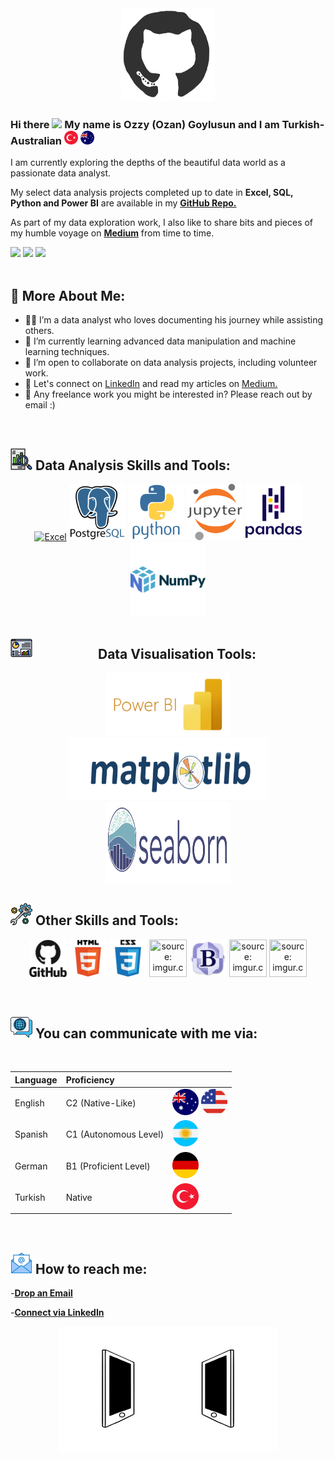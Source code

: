 <div align="center">
<img src="https://github.com/OzzyGoylusun/OzzyGoylusun/blob/main/octo.gif" alt="GitHub Logo" width="150" height="150"/>
</div>

### Hi there <img src="https://media.giphy.com/media/hvRJCLFzcasrR4ia7z/giphy.gif" width="5%"></a> My name is Ozzy (Ozan) Goylusun and I am Turkish-Australian <img src="https://github.com/OzzyGoylusun/OzzyGoylusun/blob/main/Circular%20Turkish%20Flag.png" width="22"> <img src="https://github.com/OzzyGoylusun/OzzyGoylusun/blob/main/Circular%20Australian%20Flag.png" width="22">

I am currently exploring the depths of the beautiful data world as a passionate data analyst.

My select data analysis projects completed up to date in **Excel, SQL, Python and Power BI** are available in my [**GitHub Repo.**](https://github.com/OzzyGoylusun?tab=repositories) 

As part of my data exploration work, I also like to share bits and pieces of my humble voyage on [**Medium**](https://medium.com/@goylusun) from time to time.


<div id="badges" align="left">
   <a href="mailto:goylusun@gmail.com">
      <img src="https://img.shields.io/static/v1?message=Gmail&logo=gmail&label=&color=D14836&logoColor=white&labelColor=&style=for-the-badge" height=30></a>
   <a href="https://www.linkedin.com/in/ozzygoylusun/">
      <img src="https://img.shields.io/static/v1?message=LinkedIn&logo=linkedin&label=&color=0077B5&logoColor=white&labelColor=&style=for-the-badge" height=30></a> 
   <a href="https://medium.com/@goylusun/">
      <img src="https://img.shields.io/badge/medium-%2312100E.svg?&style=for-the-badge&logo=medium&logoColor=white" height=30></a> 
</div>

<br>


## 🧐 More About Me:
- 👨‍💻 I’m a data analyst who loves documenting his journey while assisting others.
- 🌱 I’m currently learning advanced data manipulation and machine learning techniques.
- 👯 I’m open to collaborate on data analysis projects, including volunteer work.
- 💬 Let's connect on [LinkedIn](https://www.linkedin.com/in/ozzygoylusun/) and read my articles on [Medium.](https://medium.com/@goylusun)
- 💼 Any freelance work you might be interested in? Please reach out by email :)
<br>

## <img src="https://github.com/OzzyGoylusun/OzzyGoylusun/blob/main/Data%20Analysis%20Icon.png" width="35"> Data Analysis Skills and Tools:
<p align="center">
 <a href="https://imgur.com/FE8990X"><img src="https://i.imgur.com/FE8990X.png" title="source: imgur.com" alt="Excel" width="90" height="90" /></a>
 <img src="https://github.com/devicons/devicon/blob/master/icons/postgresql/postgresql-original-wordmark.svg" title="PostgreSQL" alt="PostgreSQL" width="90" height="90"/>
 <img src="https://github.com/devicons/devicon/blob/master/icons/python/python-original-wordmark.svg" title="Python" alt="Python" width="90" height="90"/>
 <img src="https://github.com/devicons/devicon/blob/master/icons/jupyter/jupyter-original-wordmark.svg" title="Jupyter" alt="Jupyter" width="90" height="90"/>
 <img src="https://github.com/devicons/devicon/blob/master/icons/pandas/pandas-original-wordmark.svg" title="Pandas" alt="Pandas" width="90" height="90"/>
 <img src="https://github.com/devicons/devicon/blob/master/icons/numpy/numpy-original-wordmark.svg" title="Numpy" alt="Numpy" width="120" height="120"/>
</p>

## <img src="https://github.com/OzzyGoylusun/OzzyGoylusun/blob/main/Data%20Visualisation%20Icon.png" width="35" style="margin-right: 100px;"> Data Visualisation Tools:
<p align="center">
   <img src="https://github.com/OzzyGoylusun/OzzyGoylusun/blob/main/Power%20BI%20Logo.svg" alt="PowerBI" width="200" height="100"/>
   <img src="https://github.com/OzzyGoylusun/OzzyGoylusun/blob/main/Matplotlib%20Logo.png" title="Matplotlib" width="320" height="100"/></a>
   <img src="https://github.com/OzzyGoylusun/OzzyGoylusun/blob/main/Seaborn%20Logo.svg" alt="Seaborn" width="200" height="130"/></a>
</p>


## <img src="https://github.com/OzzyGoylusun/OzzyGoylusun/blob/main/Other%20Skills%20and%20Tools%20Icon.png" width="35"> Other Skills and Tools:
<p align="center">
 <img src="https://github.com/devicons/devicon/blob/master/icons/github/github-original-wordmark.svg" title="GitHub" alt="Github" width="60" height="60"/>
 <img src="https://github.com/devicons/devicon/blob/master/icons/html5/html5-original-wordmark.svg" title="HTML" alt="HTML" width="60" height="60"/>
 <img src="https://github.com/devicons/devicon/blob/master/icons/css3/css3-original-wordmark.svg" title="CSS" alt="CSS" width="60" height="60"/>
 <a href="https://imgur.com/Bt6Cdfp"><img src="https://i.imgur.com/Bt6Cdfp.png" title="source: imgur.com" width="60" height="60"/></a>
 <img src="https://github.com/OzzyGoylusun/OzzyGoylusun/blob/main/BBEdit.png" title="BBEdit" alt="BBEdit" width="60" height="60"/>
 <a href="https://imgur.com/YJmcXXk"><img src="https://i.imgur.com/YJmcXXk.png" title="source: imgur.com" width="60" height="60"/></a>
 <a href="https://imgur.com/XviOebl"><img src="https://i.imgur.com/XviOebl.png" title="source: imgur.com" width="60" height="60"/></a>
 
</p>
<br>

## <img src="https://github.com/OzzyGoylusun/OzzyGoylusun/blob/main/Languages%20Icon.png" width="35"> You can communicate with me via:

<br>

| Language  | Proficiency     |              |
| :-------- | :-------        | :------------------------- |
| English   | C2 (Native-Like)  | <img src="https://github.com/OzzyGoylusun/OzzyGoylusun/blob/main/Circular%20Australian%20Flag.png" width="42"> <img src="https://github.com/OzzyGoylusun/OzzyGoylusun/blob/main/C%20US%20Flag.png" width="42"> 
| Spanish   | C1 (Autonomous Level)  | <img src="https://github.com/OzzyGoylusun/OzzyGoylusun/blob/main/C%20Argentinian%20Flag.png" width="42">
| German    | B1 (Proficient Level)  | <img src="https://github.com/OzzyGoylusun/OzzyGoylusun/blob/main/C%20German%20Flag.png" width="42">
| Turkish   | Native                 | <img src="https://github.com/OzzyGoylusun/OzzyGoylusun/blob/main/Circular%20Turkish%20Flag.png" width="42">

<br>

## <img src="https://github.com/OzzyGoylusun/OzzyGoylusun/blob/main/Email%20Icon.png" width="35"> How to reach me:

-[**Drop an Email**](mailto:goylusun@gmail.com)

-[**Connect via LinkedIn**](https://www.linkedin.com/in/ozzygoylusun/)
    
<div align="center">
<img src="https://github.com/OzzyGoylusun/OzzyGoylusun/blob/main/connected.gif" alt="Ozzy Goylusun" width="350" height="200" />
</div>

      
